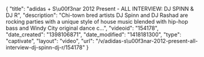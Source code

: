 {
    "title": "adidas + S\u00f3nar 2012 Present - ALL INTERVIEW: DJ SPINN & DJ R",
    "description": "Chi-town bred artists DJ Spinn and DJ Rashad are rocking parties with a unique style of house music blended with hip-hop bass and Windy City original dance c...",
    "videoid": "154178",
    "date_created": "1398106871",
    "date_modified": "1418181300",
    "type": "captivate",
    "layout": "video",
    "url": "\/v\/adidas-s\u00f3nar-2012-present-all-interview-dj-spinn-dj-r\/154178"
}